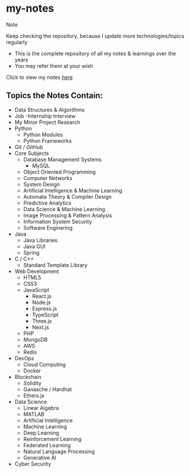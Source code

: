 # my-notes

> [!NOTE]
Keep checking the repository, because I update more technologies/topics regularly

- This is the complete repository of all my notes &amp; learnings over the years
- You may refer them at your wish

Click to view my notes <a href="https://docs.google.com/document/d/16r48DgOgoj1AKGCGSkIq5BMLmA48ddWWTsRnSrFWXs8/edit?usp=sharing">here</a>

## Topics the Notes Contain:

- Data Structures & Algorithms
- Job -Internship Interview
- My Minor Project Research
- Python
  - Python Modules
  - Python Frameworks
- Git / GitHub
- Core Subjects
  - Database Management Systems
    - MySQL
  - Object Oriented Programming
  - Computer Networks
  - System Design
  - Artificial Intelligence & Machine Learning
  - Automata Theory & Compiler Design
  - Predictive Analytics
  - Data Science & Machine Learning
  - Image Processing & Pattern Analysis
  - Information System Security
  - Software Enginering
- Java
  - Java Libraries
  - Java GUI
  - Spring
- C / C++
  - Standard Template Library
- Web Development
  - HTML5
  - CSS3
  - JavaScript
    - React.js
    - Node.js
    - Express.js
    - TypeScript
    - Three.js
    - Next.js
  - PHP
  - MongoDB
  - AWS
  - Redis
- DevOps
  - Cloud Computing
  - Docker
- Blockchain
  - Solidity
  - Ganasche / Hardhat
  - Ethers.js
- Data Science
  - Linear Algebra
  - MATLAB
  - Artificial Intelligence
  - Machine Learning
  - Deep Learning
  - Reinforcement Learning
  - Federated Learning
  - Natural Language Processing
  - Generative AI
- Cyber Security

 
 



